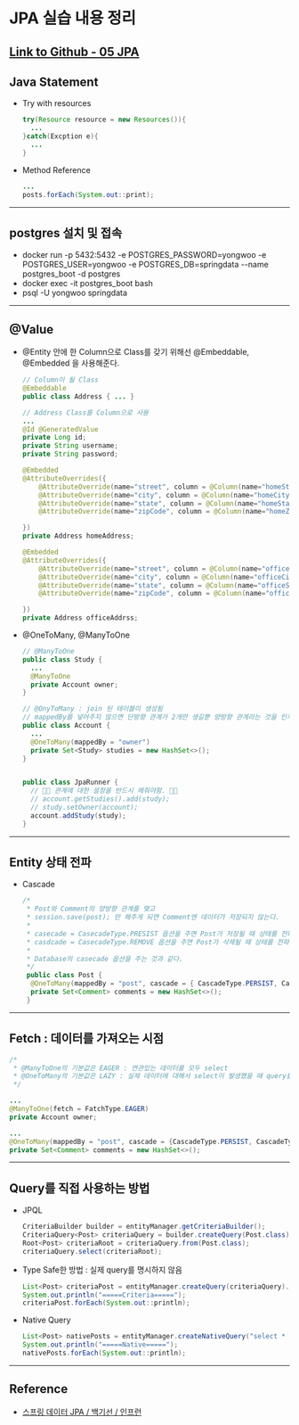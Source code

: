 # JPA 실습 내용 정리

## [Link to Github - 05 JPA](https://github.com/justdoanything/self-study/blob/main/self-study/05%20JPA.md)

## Java Statement
- Try with resources
  ```java
  try(Resource resource = new Resources()){
    ...
  }catch(Excption e){
    ...
  }
  ```

- Method Reference
  ```java
  ...
  posts.forEach(System.out::print);
  ```

---

## postgres 설치 및 접속
  - docker run -p 5432:5432 -e POSTGRES_PASSWORD=yongwoo -e POSTGRES_USER=yongwoo -e POSTGRES_DB=springdata --name postgres_boot -d postgres
  - docker exec -it postgres_boot bash
  - psql -U yongwoo springdata

---

## @Value
- @Entity 안에 한 Column으로 Class를 갖기 위해선 @Embeddable, @Embedded 을 사용해준다.
    ```java
    // Column이 될 Class
    @Embeddable
    public class Address { ... } 

    // Address Class를 Column으로 사용
    ...
    @Id @GeneratedValue
    private Long id;
    private String username;
    private String password;

    @Embedded
    @AttributeOverrides({
        @AttributeOverride(name="street", column = @Column(name="homeStreet")),
        @AttributeOverride(name="city", column = @Column(name="homeCity")),
        @AttributeOverride(name="state", column = @Column(name="homeState")),
        @AttributeOverride(name="zipCode", column = @Column(name="homeZipCode"))

    })
    private Address homeAddress;

    @Embedded
    @AttributeOverrides({
        @AttributeOverride(name="street", column = @Column(name="officeStreet")),
        @AttributeOverride(name="city", column = @Column(name="officeCity")),
        @AttributeOverride(name="state", column = @Column(name="officeState")),
        @AttributeOverride(name="zipCode", column = @Column(name="officeZipCode"))

    })
    private Address officeAddrss;
    ```

- @OneToMany, @ManyToOne
  ```java
  // @ManyToOne
  public class Study {
    ...
    @ManyToOne
    private Account owner;
  }

  // @OnyToMany : join 된 테이블이 생성됨
  // mappedBy를 넣어주지 않으면 단방향 관계가 2개만 생길뿐 양방향 관계라는 것을 인지하지 못함.
  public class Account {
    ...
    @OneToMany(mappedBy = "owner")
    private Set<Study> studies = new HashSet<>();
  }


  public class JpaRunner {
    // 🌟🌟 관계에 대한 설정을 반드시 헤줘야함. 🌟🌟
    // account.getStudies().add(study);
    // study.setOwner(account);
    account.addStudy(study);
  }
  ```

---

## Entity 상태 전파
- Cascade
  ```java
  /*
   * Post와 Comment의 양방향 관계를 맺고 
   * session.save(post); 만 해주게 되면 Comment엔 데이터가 저장되지 않는다.
   *
   * casecade = CasecadeType.PRESIST 옵션을 주면 Post가 저장될 때 상태를 전파한다.
   * casdcade = CasecadeType.REMOVE 옵션을 주면 Post가 삭제될 때 상태를 전파한다.
   *
   * Database의 casecade 옵션을 주는 것과 같다.
   */ 
   public class Post {
    @OneToMany(mappedBy = "post", cascade = { CascadeType.PERSIST, CasecaseType.REMOVE})
    private Set<Comment> comments = new HashSet<>();
   }
  ```

---

## Fetch : 데이터를 가져오는 시점
  ```java
  /*
   * @ManyToOne의 기본값은 EAGER : 연관있는 데이터를 모두 select
   * @OneToMany의 기본값은 LAZY : 실제 데이터에 대해서 select이 발생했을 때 query를 실행
   */

  ...
  @ManyToOne(fetch = FatchType.EAGER)
  private Account owner;

  ...
  @OneToMany(mappedBy = "post", cascade = {CascadeType.PERSIST, CascadeType.REMOVE}, fetch = FetchType.LAZY)
  private Set<Comment> comments = new HashSet<>();
  ```

---

## Query를 직접 사용하는 방법
- JPQL
  ```java
  CriteriaBuilder builder = entityManager.getCriteriaBuilder();
  CriteriaQuery<Post> criteriaQuery = builder.createQuery(Post.class);
  Root<Post> criteriaRoot = criteriaQuery.from(Post.class);
  criteriaQuery.select(criteriaRoot);
  ```
- Type Safe한 방법 : 실제 query를 명시하지 않음
  ```java
  List<Post> criteriaPost = entityManager.createQuery(criteriaQuery).getResultList();
  System.out.println("=====Criteria=====");
  criteriaPost.forEach(System.out::println);
  ```
- Native Query
  ```java
  List<Post> nativePosts = entityManager.createNativeQuery("select * from Post AS p", Post.class).getResultList();
  System.out.println("=====Native=====");
  nativePosts.forEach(System.out::println);
  ```

---

## Reference
- [스프링 데이터 JPA / 백기선 / 인프런](https://www.inflearn.com/course/%EC%8A%A4%ED%94%84%EB%A7%81-%EB%8D%B0%EC%9D%B4%ED%84%B0-jpa/dashboard)